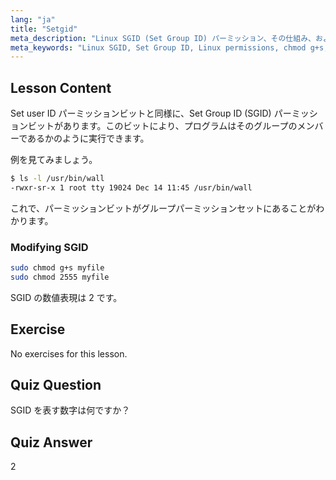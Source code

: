 ```yaml
---
lang: "ja"
title: "Setgid"
meta_description: "Linux SGID (Set Group ID) パーミッション、その仕組み、および変更方法について学びます。この重要な Linux セキュリティ概念を理解しましょう。"
meta_keywords: "Linux SGID, Set Group ID, Linux permissions, chmod g+s, Linux security, beginner Linux, Linux tutorial"
---
```


## Lesson Content

Set user ID パーミッションビットと同様に、Set Group ID (SGID) パーミッションビットがあります。このビットにより、プログラムはそのグループのメンバーであるかのように実行できます。

例を見てみましょう。

```bash
$ ls -l /usr/bin/wall
-rwxr-sr-x 1 root tty 19024 Dec 14 11:45 /usr/bin/wall
```

これで、パーミッションビットがグループパーミッションセットにあることがわかります。

### Modifying SGID

```bash
sudo chmod g+s myfile
sudo chmod 2555 myfile
```

SGID の数値表現は 2 です。

## Exercise

No exercises for this lesson.

## Quiz Question

SGID を表す数字は何ですか？

## Quiz Answer

2
